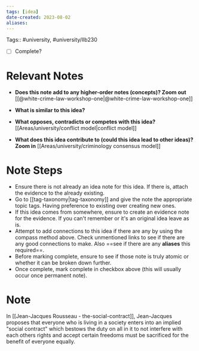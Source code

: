 ```yaml
---
tags: [idea]
date-created: 2023-08-02
aliases:
---
```

Tags:: #university, #university/llb230 

- [ ] Complete?

# Relevant Notes

- **Does this note add to any higher-order notes (concepts)? Zoom out**
[[@white-crime-law-workshop-one|@white-crime-law-workshop-one]]

- **What is similar to this idea?**
- **What opposes, contradicts or competes with this idea?** 
[[Areas/university/conflict model|conflict model]]
- **What does this idea contribute to (could this idea lead to other ideas)? Zoom in**
[[Areas/university/criminology consensus model]]

# Note Steps

- Ensure there is not already an idea note for this idea. If there is, attach the evidence to the already existing.
- Go to [[tag-taxonomy|tag-taxonomy]] and give the note the appropriate topic tags. Having preference to existing over creating new ones.
- If this idea comes from somewhere, ensure to create an evidence note for the evidence. If you can't remember or it's an original idea leave as is.
- Attempt to add connections to this idea if there are any by using the compass method above. Check unmentioned links to see if there are any good connections to make. Also ==see if there are any **aliases** this required==.
- Before marking complete, ensure to see if those note is truly atomic or whether it can be broken down further.
- Once complete, mark complete in checkbox above (this will usually occur once permanent note).

# Note

In [[Jean-Jacques Rousseau - the-social-contract]], Jean-Jacques proposes that everyone who is living in a society enters into an implied "social contract" which bestows the duty on all in it to not interfere with each others rights and accept certain freedoms must be sacrificed for the benefit of everyone equally.